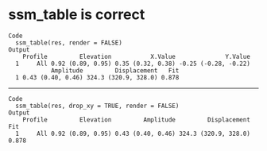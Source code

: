 # ssm_table is correct

    Code
      ssm_table(res, render = FALSE)
    Output
        Profile         Elevation           X.Value              Y.Value
      1     All 0.92 (0.89, 0.95) 0.35 (0.32, 0.38) -0.25 (-0.28, -0.22)
                Amplitude         Displacement   Fit
      1 0.43 (0.40, 0.46) 324.3 (320.9, 328.0) 0.878

---

    Code
      ssm_table(res, drop_xy = TRUE, render = FALSE)
    Output
        Profile         Elevation         Amplitude         Displacement   Fit
      1     All 0.92 (0.89, 0.95) 0.43 (0.40, 0.46) 324.3 (320.9, 328.0) 0.878

